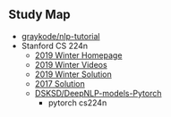## Study Map
- [graykode/nlp-tutorial](https://github.com/graykode/nlp-tutorial)
- Stanford CS 224n
    - [2019 Winter Homepage](https://web.stanford.edu/class/cs224n/)
    - [2019 Winter Videos](https://www.youtube.com/playlist?list=PLoROMvodv4rOhcuXMZkNm7j3fVwBBY42z)
    - [2019 Winter Solution](https://github.com/Luvata/CS224N-2019)
    - [2017 Solution](https://github.com/hankcs/CS224n)
    - [DSKSD/DeepNLP-models-Pytorch](https://github.com/DSKSD/DeepNLP-models-Pytorch)
        -  pytorch cs224n
        

 